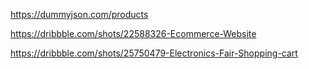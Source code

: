 <!-- dummy api of products -->

https://dummyjson.com/products

<!-- ecommerce website template -->

https://dribbble.com/shots/22588326-Ecommerce-Website

<!-- cart template -->

https://dribbble.com/shots/25750479-Electronics-Fair-Shopping-cart